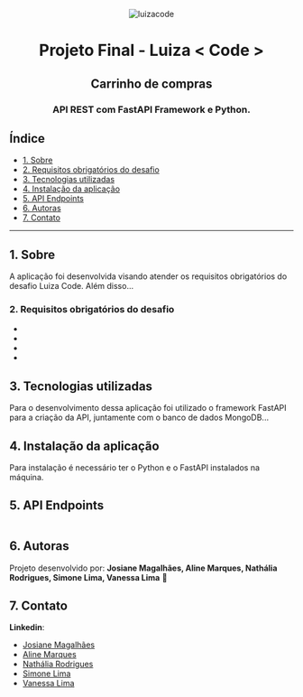 <p align="center">
  <img alt="luizacode" title="banner-luizacode" src="https://user-images.githubusercontent.com/62856269/193715776-0a521946-b779-4b8e-a293-e772e835812a.png"/>
<!--Adicionar logo luizacode-opcional-->
</p>

<h1 align="center">
  Projeto Final - Luiza < Code > 
</h1>
  
<h2 align="center">
  Carrinho de compras
</h2>
  
<h3 align="center">
  API REST com FastAPI Framework e Python.
</h3>
  
<!--Opcional
<p align="center">
  <img alt="GitHub language count" src="https://img.shields.io/github/languages/count/Bonizario/proffy?color=6842C2">

  <img alt="Repository size" src="https://img.shields.io/github/repo-size/bonizario/proffy?color=774DD6">

  <a href="https://github.com/Bonizario/proffy/blob/master/LICENSE">
    <img alt="License" src="https://img.shields.io/github/license/bonizario/proffy?color=04D361">
  </a>

  <a href="https://github.com/Bonizario/proffy/stargazers">
    <img alt="Stargazers" src="https://img.shields.io/github/stars/bonizario/proffy?style=social">
  </a>
</p>
<br />-->

## Índice

* [1. Sobre](#1-sobre)
* [2. Requisitos obrigatórios do desafio](#2-requisitos-obrigatórios-do-desafio)
* [3. Tecnologias utilizadas](#3-tecnologias-utilizadas)
* [4. Instalação da aplicação](#4-instalação-da-aplicação)
* [5. API Endpoints](#5-api-endpoints)
* [6. Autoras](#6-autoras)
* [7. Contato](#7-contato)

***

## 1. Sobre
<!--Adicionar descrição do projeto-->
A aplicação foi desenvolvida visando atender os requisitos obrigatórios do desafio Luiza Code. Além disso...
<br />
  
### 2. Requisitos obrigatórios do desafio
<!--Adicionar requisitos obrigatórios do porojeto-->
  -  
  - 
  - 
  -

## 3. Tecnologias utilizadas
<!--Adicionar tecnologias utilizadas-->
Para o desenvolvimento dessa aplicação foi utilizado o framework FastAPI para a criação da API, juntamente com o banco de dados MongoDB... 


## 4. Instalação da aplicação

Para instalação é necessário ter o Python e o FastAPI instalados na máquina.
<!--Adicionar os passos para instalação, referência: https://www.alura.com.br/artigos/como-criar-apis-python-usando-fastapi-->

## 5. API Endpoints
<!--Adicionar os end points solicitados no projeto-->
  
<!--exemplos
- **endpoint:** `/users/register/`
- **method:** `POST`
- **params:** 

- **200 Response:**

#### Criando um produto

- **endpoint:** `/products/`
- **method:** `POST`
- **params:** Em Basic passar o username e password
- **200 Response:**

- **201 Response**

#### Listando Produtos

- **endpoint:** `/products/`
- **method:** `GET`


- **201 Response:**-->



<p align="center">
  <img alt="" title="" src="" />
<!--Adicionar imagem da documentação da API-opcional-->
</p>

## 6. Autoras

Projeto desenvolvido por: **Josiane Magalhães, Aline Marques, Nathália Rodrigues, Simone Lima, Vanessa Lima** 👋

## 7. Contato

**Linkedin**: 
- [Josiane Magalhães](https://www.linkedin.com/in/josianemagalhaes/)
- [Aline Marques](https://www.linkedin.com/in/aline-marques-16790115a/) 
- [Nathália Rodrigues](https://www.linkedin.com/in/naaahrodrigues/)
- [Simone Lima](https://www.linkedin.com/in/simone-lorenzini-lima-financeiro/)
- [Vanessa Lima](https://www.linkedin.com/in/vanessacristinadelima/)


<!--links úteis
FastAPI https://fastapi.tiangolo.com/
Python https://www.python.org/
MongoDB https://www.mongodb.com/docs/-->
